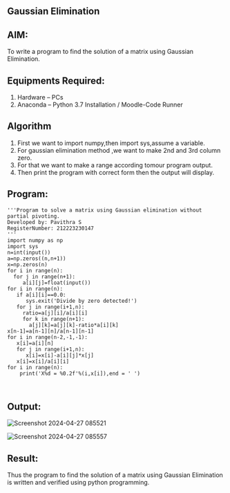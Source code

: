 ## Gaussian Elimination
## AIM:
To write a program to find the solution of a matrix using Gaussian Elimination.

## Equipments Required:
1. Hardware – PCs
2. Anaconda – Python 3.7 Installation / Moodle-Code Runner

## Algorithm
1. First we want to import numpy,then import sys,assume a variable.
2. For gaussian elimination method ,we want to make 2nd and 3rd column zero.
3. For that we want to make a range according tomour program output.
4. Then print the program with correct form then the output will display.


## Program:
```
'''Program to solve a matrix using Gaussian elimination without partial pivoting.
Developed by: Pavithra S
RegisterNumber: 212223230147
'''
import numpy as np
import sys
n=int(input())
a=np.zeros((n,n+1))
x=np.zeros(n)
for i in range(n):
  for j in range(n+1):
     a[i][j]=float(input())
for i in range(n):
   if a[i][i]==0.0:
      sys.exit('Divide by zero detected!')
   for j in range(i+1,n):
     ratio=a[j][i]/a[i][i]
     for k in range(n+1):
       a[j][k]=a[j][k]-ratio*a[i][k]
x[n-1]=a[n-1][n]/a[n-1][n-1]
for i in range(n-2,-1,-1):
   x[i]=a[i][n]
   for j in range(i+1,n):
      x[i]=x[i]-a[i][j]*x[j]
   x[i]=x[i]/a[i][i]
for i in range(n):
    print('X%d = %0.2f'%(i,x[i]),end = ' ')



```

## Output:
![Screenshot 2024-04-27 085521](https://github.com/pavithraselvaraj30/Gaussian/assets/149366880/dd19d7d7-eef8-4c63-9ecb-3aef88607735)

![Screenshot 2024-04-27 085557](https://github.com/pavithraselvaraj30/Gaussian/assets/149366880/553bf330-23ea-4922-b42e-6b83aed21542)


## Result:
Thus the program to find the solution of a matrix using Gaussian Elimination is written and verified using python programming.

